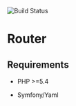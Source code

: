 ![Build Status](https://travis-ci.org/josiLopera/Router.svg?branch=master) 

# Router

## Requirements

* PHP >=5.4

* Symfony/Yaml